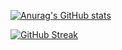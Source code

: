 

[![Anurag's GitHub stats](https://github-readme-stats.vercel.app/api?username=fvalgreen&hide=contribs&show_icons=true&theme=dark)](https://github.com/anuraghazra/github-readme-stats)

[![GitHub Streak](https://github-readme-streak-stats.herokuapp.com/?user=DenverCoder1)](https://git.io/streak-stats)
